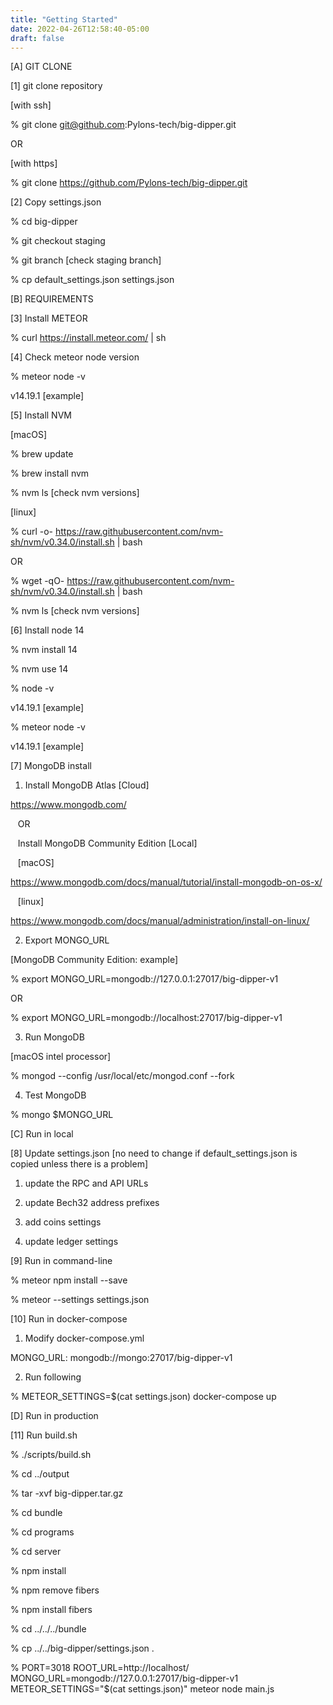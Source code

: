 ```yaml
---
title: "Getting Started"
date: 2022-04-26T12:58:40-05:00
draft: false
---
```


[A] GIT CLONE



[1] git clone repository

[with ssh]

% git clone git@github.com:Pylons-tech/big-dipper.git

OR

[with https]

% git clone https://github.com/Pylons-tech/big-dipper.git 



[2] Copy settings.json

% cd big-dipper

% git checkout staging

% git branch [check staging branch]

% cp default_settings.json settings.json





[B] REQUIREMENTS 



[3] Install METEOR

% curl https://install.meteor.com/ | sh



[4] Check meteor node version

% meteor node -v

v14.19.1 [example]



[5] Install NVM 

[macOS]

% brew update

% brew install nvm

% nvm ls [check nvm versions]

[linux]

% curl -o- https://raw.githubusercontent.com/nvm-sh/nvm/v0.34.0/install.sh | bash

OR

% wget -qO- https://raw.githubusercontent.com/nvm-sh/nvm/v0.34.0/install.sh | bash

% nvm ls [check nvm versions]



[6] Install node 14 

% nvm install 14

% nvm use 14

% node -v

v14.19.1 [example]

% meteor node -v

v14.19.1 [example]



[7] MongoDB install

1. Install MongoDB Atlas [Cloud]

https://www.mongodb.com/ 

   OR

   Install MongoDB Community Edition [Local]

   [macOS]

https://www.mongodb.com/docs/manual/tutorial/install-mongodb-on-os-x/ 

   [linux]

https://www.mongodb.com/docs/manual/administration/install-on-linux/ 



2. Export MONGO_URL

[MongoDB Community Edition: example]

% export MONGO_URL=mongodb://127.0.0.1:27017/big-dipper-v1

OR

% export MONGO_URL=mongodb://localhost:27017/big-dipper-v1



3. Run MongoDB

[macOS intel processor]

% mongod --config /usr/local/etc/mongod.conf --fork



4. Test MongoDB

% mongo $MONGO_URL





[C] Run in local



[8] Update settings.json [no need to change if default_settings.json is copied unless there is a problem]

1. update the RPC and API URLs

2. update Bech32 address prefixes

3. add coins settings

4. update ledger settings



[9] Run in command-line

% meteor npm install --save

% meteor --settings settings.json



[10] Run in docker-compose 

1. Modify docker-compose.yml

MONGO_URL: mongodb://mongo:27017/big-dipper-v1

2. Run following

% METEOR_SETTINGS=$(cat settings.json) docker-compose up





[D] Run in production



[11] Run build.sh

% ./scripts/build.sh

% cd ../output

% tar -xvf big-dipper.tar.gz   

% cd bundle

% cd programs 

% cd server

% npm install 

% npm remove fibers

% npm install fibers

% cd ../../../bundle

% cp ../../big-dipper/settings.json .

% PORT=3018 ROOT_URL=http://localhost/ MONGO_URL=mongodb://127.0.0.1:27017/big-dipper-v1 METEOR_SETTINGS="$(cat settings.json)" meteor node main.js